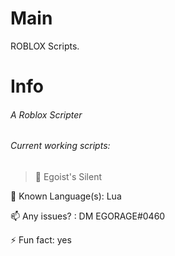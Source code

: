 # Main
ROBLOX Scripts.

# Info

###### A Roblox Scripter

###### Current working scripts:
> 🔭 Egoist's Silent

🌱 Known Language(s): Lua

📫 Any issues? : DM EGORAGE#0460

⚡ Fun fact: yes
